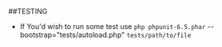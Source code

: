 ##TESTING

- If You'd wish to run some test use `php phpunit-6.5.phar` --bootstrap="tests/autoload.php" `tests/path/to/file` 